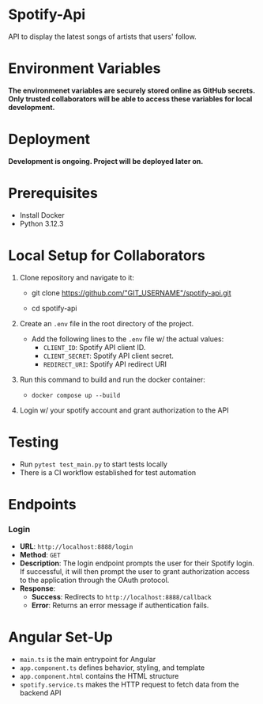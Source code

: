 # Spotify-Api
API to display the latest songs of artists that users' follow.

# Environment Variables 
**The environmenet variables are securely stored online as GitHub secrets. Only trusted collaborators will be able to access these variables for local development.**

# Deployment
**Development is ongoing. Project will be deployed later on.**

# Prerequisites
- Install Docker
- Python 3.12.3

# Local Setup for Collaborators
1. Clone repository and navigate to it:
    - git clone https://github.com/"GIT_USERNAME"/spotify-api.git

    - cd spotify-api

2. Create an `.env` file in the root directory of the project.
    - Add the following lines to the `.env` file w/ the actual values:
        - `CLIENT_ID`: Spotify API client ID.
        - `CLIENT_SECRET`: Spotify API client secret.
        - `REDIRECT_URI`: Spotify API redirect URI

2. Run this command to build and run the docker container: 
    - `docker compose up --build`

3. Login w/ your spotify account and grant authorization to the API

# Testing
 - Run `pytest test_main.py` to start tests locally
 - There is a CI workflow established for test automation

# Endpoints 
###  Login 
- **URL**: `http://localhost:8888/login`
- **Method**: `GET`
- **Description**: The login endpoint prompts the user for their Spotify login. If successful, it will then prompt the user to grant authorization access to the application through the OAuth protocol.
- **Response**: 
  - **Success**: Redirects to `http://localhost:8888/callback`
  - **Error**: Returns an error message if authentication fails.

# Angular Set-Up
- `main.ts` is the main entrypoint for Angular 
- `app.component.ts` defines behavior, styling, and template
- `app.component.html` contains the HTML structure
- `spotify.service.ts` makes the HTTP request to fetch data from the backend API